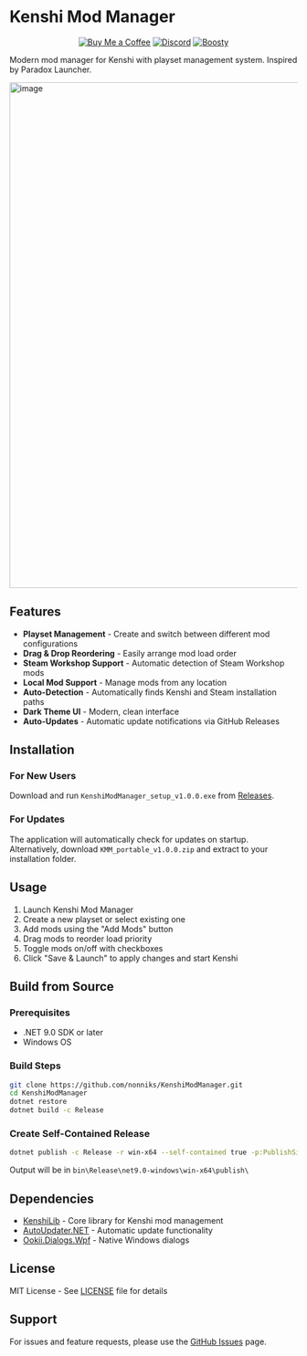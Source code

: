 # Kenshi Mod Manager 

<p align="center">
  <a href="https://buymeacoffee.com/aze4ka" target="_blank"><img src="https://img.shields.io/badge/Buy%20Me%20a%20Coffee-donate-yellow.svg?style=for-the-badge&logo=buymeacoffee" alt="Buy Me a Coffee"></a>
  <a href="https://discord.gg/crejEqVXbD" target="_blank"><img src="https://img.shields.io/badge/Discord-join-7289DA.svg?style=for-the-badge&logo=discord" alt="Discord"></a>
  <a href="https://boosty.to/eventmanagerbot/donate" target="_blank"><img src="https://img.shields.io/badge/Boosty-support-orange.svg?style=for-the-badge&logo=boosty" alt="Boosty"></a>
</p>


Modern mod manager for Kenshi with playset management system. Inspired by Paradox Launcher.

<img width="1578" height="886" alt="image" src="https://github.com/user-attachments/assets/0f01733c-4c87-4099-b270-2a29233a7627" />


## Features

- **Playset Management** - Create and switch between different mod configurations
- **Drag & Drop Reordering** - Easily arrange mod load order
- **Steam Workshop Support** - Automatic detection of Steam Workshop mods
- **Local Mod Support** - Manage mods from any location
- **Auto-Detection** - Automatically finds Kenshi and Steam installation paths
- **Dark Theme UI** - Modern, clean interface
- **Auto-Updates** - Automatic update notifications via GitHub Releases

## Installation

### For New Users

Download and run `KenshiModManager_setup_v1.0.0.exe` from [Releases](https://github.com/nonniks/KenshiModManager/releases).

### For Updates

The application will automatically check for updates on startup. Alternatively, download `KMM_portable_v1.0.0.zip` and extract to your installation folder.

## Usage

1. Launch Kenshi Mod Manager
2. Create a new playset or select existing one
3. Add mods using the "Add Mods" button
4. Drag mods to reorder load priority
5. Toggle mods on/off with checkboxes
6. Click "Save & Launch" to apply changes and start Kenshi

## Build from Source

### Prerequisites

- .NET 9.0 SDK or later
- Windows OS

### Build Steps

```bash
git clone https://github.com/nonniks/KenshiModManager.git
cd KenshiModManager
dotnet restore
dotnet build -c Release
```

### Create Self-Contained Release

```bash
dotnet publish -c Release -r win-x64 --self-contained true -p:PublishSingleFile=false -p:IncludeNativeLibrariesForSelfExtract=true
```

Output will be in `bin\Release\net9.0-windows\win-x64\publish\`

## Dependencies

- [KenshiLib](https://github.com/nonniks/KenshiLib) - Core library for Kenshi mod management
- [AutoUpdater.NET](https://github.com/ravibpatel/AutoUpdater.NET) - Automatic update functionality
- [Ookii.Dialogs.Wpf](https://github.com/ookii-dialogs/ookii-dialogs-wpf) - Native Windows dialogs

## License

MIT License - See [LICENSE](https://github.com/nonniks/KenshiModManager/blob/master/LICENSE) file for details

## Support

For issues and feature requests, please use the [GitHub Issues](https://github.com/nonniks/KenshiModManager/issues) page.
